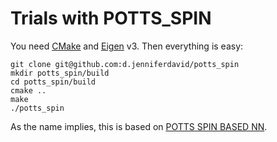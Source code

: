 Trials with POTTS_SPIN
=======================

You need [CMake][] and [Eigen][] v3.  Then everything is easy:

    git clone git@github.com:d.jenniferdavid/potts_spin
    mkdir potts_spin/build
    cd potts_spin/build
    cmake ..
    make
    ./potts_spin

As the name implies, this is based on [POTTS SPIN BASED NN][].

[CMake]: http://cmake.org/
[Eigen]: http://eigen.tuxfamily.org/
[POTTS SPIN BASED NN]: http://www.worldscientific.com/doi/abs/10.1142/9789814354776_0011
